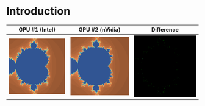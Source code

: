 # Introduction

| GPU #1 (Intel)       | GPU #2 (nVidia)      | Difference                  |
| -------------------- | -------------------- | --------------------------- |
| ![GPU #1][fractal_1] | ![GPU #2][fractal_2] | ![Difference][fractal_diff] |

[fractal_1]: mandelbrot_intel.png
[fractal_2]: mandelbrot_nvidia.png
[fractal_diff]: mandelbrot_intel_nvidia_diff.png
